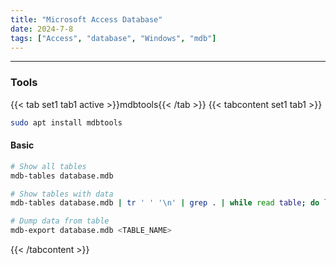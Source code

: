 ```yaml
---
title: "Microsoft Access Database"
date: 2024-7-8
tags: ["Access", "database", "Windows", "mdb"]
---
```


---
### Tools

{{< tab set1 tab1 active >}}mdbtools{{< /tab >}}
{{< tabcontent set1 tab1 >}}

<div>

```bash
sudo apt install mdbtools
```

</div>

#### Basic

<div>

```bash
# Show all tables
mdb-tables database.mdb 
```

```bash
# Show tables with data
mdb-tables database.mdb | tr ' ' '\n' | grep . | while read table; do lines=$(mdb-export database.mdb $table | wc -l); if [ $lines -gt 1 ]; then echo "$table: $lines"; fi; done
```

```bash
# Dump data from table
mdb-export database.mdb <TABLE_NAME>
```

</div>

{{< /tabcontent >}}


<br>